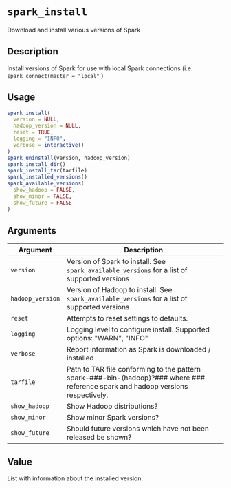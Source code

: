 # `spark_install`

Download and install various versions of Spark


## Description

Install versions of Spark for use with local Spark connections
 (i.e. `spark_connect(master = "local"` )


## Usage

```r
spark_install(
  version = NULL,
  hadoop_version = NULL,
  reset = TRUE,
  logging = "INFO",
  verbose = interactive()
)
spark_uninstall(version, hadoop_version)
spark_install_dir()
spark_install_tar(tarfile)
spark_installed_versions()
spark_available_versions(
  show_hadoop = FALSE,
  show_minor = FALSE,
  show_future = FALSE
)
```


## Arguments

Argument      |Description
------------- |----------------
`version`     |     Version of Spark to install. See `spark_available_versions` for a list of supported versions
`hadoop_version`     |     Version of Hadoop to install. See `spark_available_versions` for a list of supported versions
`reset`     |     Attempts to reset settings to defaults.
`logging`     |     Logging level to configure install. Supported options: "WARN", "INFO"
`verbose`     |     Report information as Spark is downloaded / installed
`tarfile`     |     Path to TAR file conforming to the pattern spark-###-bin-(hadoop)?### where ### reference spark and hadoop versions respectively.
`show_hadoop`     |     Show Hadoop distributions?
`show_minor`     |     Show minor Spark versions?
`show_future`     |     Should future versions which have not been released be shown?


## Value

List with information about the installed version.



